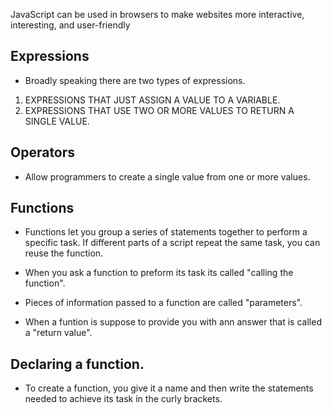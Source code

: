 JavaScript can be used in browsers to make websites more interactive, interesting, and user-friendly

## Expressions
- Broadly speaking there are two types of expressions. 
1. EXPRESSIONS THAT JUST ASSIGN A VALUE TO A VARIABLE. 
1. EXPRESSIONS THAT USE TWO OR MORE VALUES TO RETURN A SINGLE VALUE.

## Operators
-  Allow programmers to create a single value from one or more values. 

## Functions
- Functions let you group a series of statements together to perform a specific task. If different parts of a script repeat the same task, you can reuse the function.

- When you ask a function to preform its task its called "calling the function".

- Pieces of information passed to a function are called "parameters".

- When a funtion is suppose to provide you with ann answer that is called a "return value".

## Declaring a function.
- To create a function, you give it a name and then write the statements needed to achieve its task in the curly brackets.



